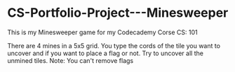 # CS-Portfolio-Project---Minesweeper
This is my Minesweeper game for my Codecademy Corse CS: 101

There are 4 mines in a 5x5 grid. 
You type the cords of the tile you want to uncover and if you want to place a flag or not. 
Try to uncover all the unmined tiles.
Note: You can't remove flags
